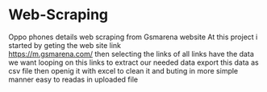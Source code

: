 # Web-Scraping
Oppo phones details web scraping from Gsmarena website
At this project i started by geting the web site link  
https://m.gsmarena.com/
then selecting the links of all links have the data we want 
looping on this links to extract our needed data 
export this data as csv file 
then openig it with excel to clean it and buting in more simple manner easy to readas in uploaded file
